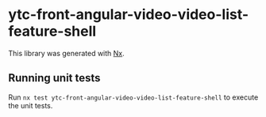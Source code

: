 # ytc-front-angular-video-video-list-feature-shell

This library was generated with [Nx](https://nx.dev).

## Running unit tests

Run `nx test ytc-front-angular-video-video-list-feature-shell` to execute the unit tests.
